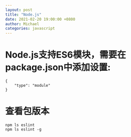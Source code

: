 ```yaml
---
layout: post
title: "Node.js"
date: 2021-02-20 19:00:00 +0800
author: Michael
categories: javascript
---
```


# Node.js支持ES6模块，需要在package.json中添加设置:
	{	
		"type": "module"
	}

# 查看包版本
	npm ls eslint
	npm ls eslint -g